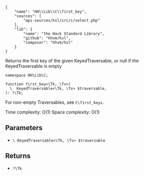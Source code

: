 ``` yamlmeta
{
    "name": "HH\\Lib\\C\\first_key",
    "sources": [
        "api-sources/hsl/src/c/select.php"
    ],
    "lib": {
        "name": "the Hack Standard Library",
        "github": "hhvm/hsl",
        "composer": "hhvm/hsl"
    }
}
```




Returns the first key of the given KeyedTraversable, or null if the
KeyedTraversable is empty




``` Hack
namespace HH\Lib\C;

function first_key<\Tk, \Tv>(
  \  KeyedTraversable<\Tk, \Tv> $traversable,
): ?\Tk;
```




For non-empty Traversables, see ` C\first_keyx `.




Time complexity: O(1)
Space complexity: O(1)




## Parameters




+ ` \ KeyedTraversable<\Tk, \Tv> $traversable `




## Returns




* ` ?\Tk `
<!-- HHAPIDOC -->
